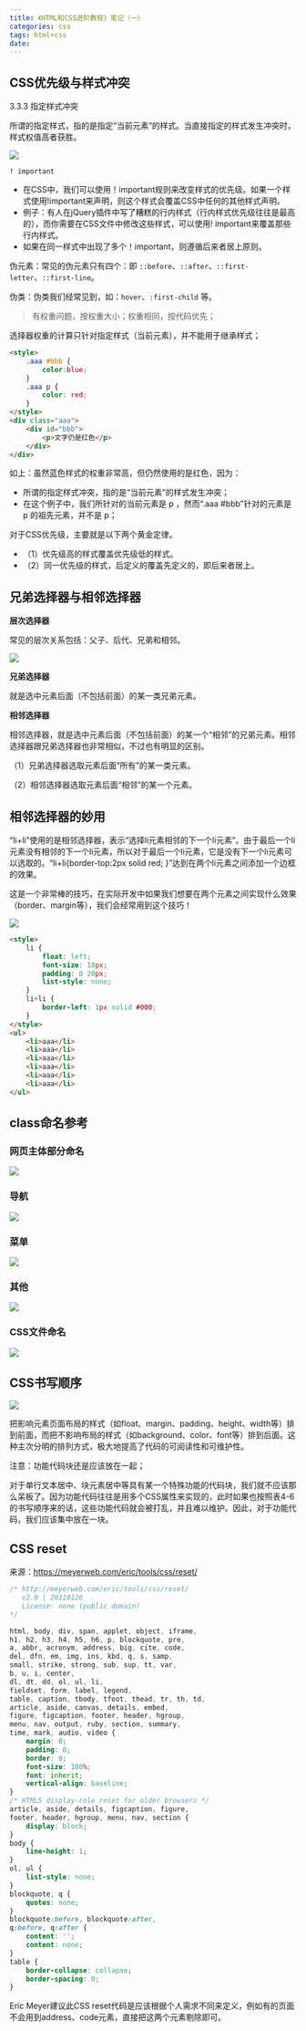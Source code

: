 ```yaml
---
title: 《HTML和CSS进阶教程》笔记（一）
categories: css
tags: html+css
date: 
---
```










## CSS优先级与样式冲突

3.3.3 指定样式冲突

所谓的指定样式，指的是指定“当前元素”的样式。当直接指定的样式发生冲突时，样式权值高者获胜。

![](http://mdimg.95408.com/202001022223_461.png?null)

`! important`

-   在CSS中，我们可以使用！important规则来改变样式的优先级。如果一个样式使用!important来声明，则这个样式会覆盖CSS中任何的其他样式声明。
-   例子：有人在jQuery插件中写了糟糕的行内样式（行内样式优先级往往是最高的），而你需要在CSS文件中修改这些样式，可以使用! important来覆盖那些行内样式。
-   如果在同一样式中出现了多个！important，则遵循后来者居上原则。

伪元素：常见的伪元素只有四个：即 `::before`、`::after`、`::first-letter`、`::first-line`。

伪类：伪类我们经常见到，如：`hover`、`:first-child` 等。

>   有权重问题，按权重大小；权重相同，按代码优先；

选择器权重的计算只针对指定样式（当前元素），并不能用于继承样式；

``` html
<style>
    .aaa #bbb {
        color:blue;
    }
    .aaa p {
        color: red;
    }
</style>
<div class="aaa">
    <div id="bbb">
        <p>文字仍是红色</p>
    </div>
</div>
```

如上：虽然蓝色样式的权重非常高，但仍然使用的是红色，因为：

-   所谓的指定样式冲突，指的是“当前元素”的样式发生冲突；
-   在这个例子中，我们所针对的当前元素是 p ，然而“.aaa #bbb”针对的元素是 p 的祖先元素，并不是 p；

对于CSS优先级，主要就是以下两个黄金定律。

-   （1）优先级高的样式覆盖优先级低的样式。
-   （2）同一优先级的样式，后定义的覆盖先定义的，即后来者居上。



## 兄弟选择器与相邻选择器

**层次选择器**

常见的层次关系包括：父子、后代、兄弟和相邻。

![](http://mdimg.95408.com/202001022305_27.png?null)

**兄弟选择器**

就是选中元素后面（不包括前面）的某一类兄弟元素。

**相邻选择器**

相邻选择器，就是选中元素后面（不包括前面）的某一个“相邻”的兄弟元素。相邻选择器跟兄弟选择器也非常相似，不过也有明显的区别。

（1）兄弟选择器选取元素后面“所有”的某一类元素。

（2）相邻选择器选取元素后面“相邻”的某一个元素。



## 相邻选择器的妙用

“li+li”使用的是相邻选择器，表示“选择li元素相邻的下一个li元素”。由于最后一个li元素没有相邻的下一个li元素，所以对于最后一个li元素，它是没有下一个li元素可以选取的。“li+li{border-top:2px solid red; }”达到在两个li元素之间添加一个边框的效果。

这是一个非常棒的技巧，在实际开发中如果我们想要在两个元素之间实现什么效果（border、margin等），我们会经常用到这个技巧！

![](http://mdimg.95408.com/202001022326_629.png?null)

``` html
<style>
    li {
        float: left;
        font-size: 18px;
        padding: 0 20px;
        list-style: none;
    }
    li+li {
        border-left: 1px solid #000;
    }
</style>
<ul>
    <li>aaa</li>
    <li>aaa</li>
    <li>aaa</li>
    <li>aaa</li>
    <li>aaa</li>
    <li>aaa</li>
</ul>
```





## class命名参考



### 网页主体部分命名

![](http://mdimg.95408.com/202001022342_442.png?null)



### 导航

![](http://mdimg.95408.com/202001022343_959.png?null)

### 菜单

![](http://mdimg.95408.com/202001022343_855.png?null)

### 其他

![](http://mdimg.95408.com/202001022344_497.png?null)

### CSS文件命名

![](http://mdimg.95408.com/202001022346_301.png?null)



## CSS书写顺序

![](http://mdimg.95408.com/202001022347_593.png?null)

把影响元素页面布局的样式（如float、margin、padding、height、width等）排到前面，而把不影响布局的样式（如background、color、font等）排到后面。这种主次分明的排列方式，极大地提高了代码的可阅读性和可维护性。

注意：功能代码块还是应该放在一起；

对于单行文本居中、块元素居中等具有某一个特殊功能的代码块，我们就不应该那么呆板了。因为功能代码往往是用多个CSS属性来实现的，此时如果也按照表4-6的书写顺序来的话，这些功能代码就会被打乱，并且难以维护。因此，对于功能代码，我们应该集中放在一块。







## CSS reset

来源：https://meyerweb.com/eric/tools/css/reset/

``` css
/* http://meyerweb.com/eric/tools/css/reset/ 
   v2.0 | 20110126
   License: none (public domain)
*/

html, body, div, span, applet, object, iframe,
h1, h2, h3, h4, h5, h6, p, blockquote, pre,
a, abbr, acronym, address, big, cite, code,
del, dfn, em, img, ins, kbd, q, s, samp,
small, strike, strong, sub, sup, tt, var,
b, u, i, center,
dl, dt, dd, ol, ul, li,
fieldset, form, label, legend,
table, caption, tbody, tfoot, thead, tr, th, td,
article, aside, canvas, details, embed, 
figure, figcaption, footer, header, hgroup, 
menu, nav, output, ruby, section, summary,
time, mark, audio, video {
	margin: 0;
	padding: 0;
	border: 0;
	font-size: 100%;
	font: inherit;
	vertical-align: baseline;
}
/* HTML5 display-role reset for older browsers */
article, aside, details, figcaption, figure, 
footer, header, hgroup, menu, nav, section {
	display: block;
}
body {
	line-height: 1;
}
ol, ul {
	list-style: none;
}
blockquote, q {
	quotes: none;
}
blockquote:before, blockquote:after,
q:before, q:after {
	content: '';
	content: none;
}
table {
	border-collapse: collapse;
	border-spacing: 0;
}
```

Eric Meyer建议此CSS reset代码是应该根据个人需求不同来定义，例如有的页面不会用到address、code元素，直接把这两个元素剔除即可。



















